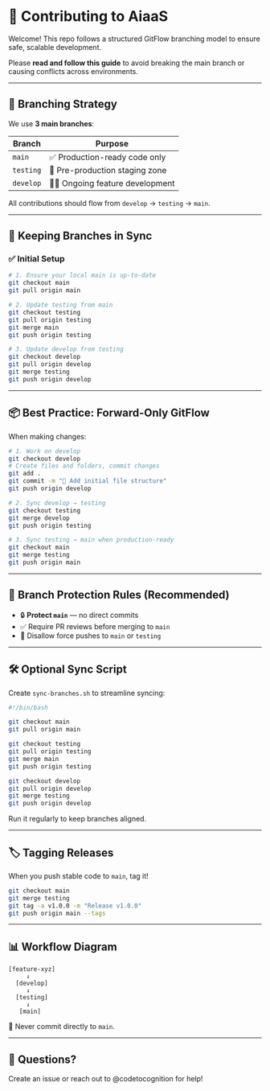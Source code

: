 # 🤝 Contributing to AiaaS

Welcome! This repo follows a structured GitFlow branching model to ensure safe, scalable development.

Please **read and follow this guide** to avoid breaking the main branch or causing conflicts across environments.

---

## 🌱 Branching Strategy

We use **3 main branches**:

| Branch      | Purpose                        |
|-------------|--------------------------------|
| `main`      | ✅ Production-ready code only   |
| `testing`   | 🧪 Pre-production staging zone  |
| `develop`   | 👷‍♂️ Ongoing feature development |

All contributions should flow from `develop` → `testing` → `main`.

---

## 🔁 Keeping Branches in Sync

### ✅ Initial Setup

```bash
# 1. Ensure your local main is up-to-date
git checkout main
git pull origin main

# 2. Update testing from main
git checkout testing
git pull origin testing
git merge main
git push origin testing

# 3. Update develop from testing
git checkout develop
git pull origin develop
git merge testing
git push origin develop
````

---

## 📦 Best Practice: Forward-Only GitFlow

When making changes:

```bash
# 1. Work on develop
git checkout develop
# Create files and folders, commit changes
git add .
git commit -m "🚧 Add initial file structure"
git push origin develop

# 2. Sync develop → testing
git checkout testing
git merge develop
git push origin testing

# 3. Sync testing → main when production-ready
git checkout main
git merge testing
git push origin main
```

---

## 🔐 Branch Protection Rules (Recommended)

* 🔒 **Protect `main`** — no direct commits
* ✅ Require PR reviews before merging to `main`
* 🚫 Disallow force pushes to `main` or `testing`

---

## 🛠️ Optional Sync Script

Create `sync-branches.sh` to streamline syncing:

```bash
#!/bin/bash

git checkout main
git pull origin main

git checkout testing
git pull origin testing
git merge main
git push origin testing

git checkout develop
git pull origin develop
git merge testing
git push origin develop
```

Run it regularly to keep branches aligned.

---

## 🏷️ Tagging Releases

When you push stable code to `main`, tag it!

```bash
git checkout main
git merge testing
git tag -a v1.0.0 -m "Release v1.0.0"
git push origin main --tags
```

---

## 📊 Workflow Diagram

```text
[feature-xyz]
     ↓
  [develop]
     ↓
  [testing]
     ↓
   [main]
```

🚨 Never commit directly to `main`.

---

## 💬 Questions?

Create an issue or reach out to @codetocognition for help!

